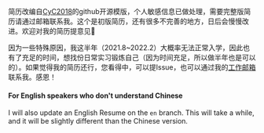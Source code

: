 简历改编自[CyC2018](https://github.com/CyC2018/Markdown-Resume)的github开源模版，个人敏感信息已做处理，需要完整版简历请通过邮箱联系我。这个是初版简历，还有很多不完善的地方，日后会慢慢改进。欢迎对我的简历提意见🎉

因为一些特殊原因，我这半年（2021.8~2022.2）大概率无法正常入学，因此也有了充足的时间，想找份日常实习锻炼自己（因为时间充足，所以做半年也是可以的）。如果觉得我的简历还行，您看得中，可以提Issue，也可以通过我的[工作邮箱](mailto:natsunoyoru97@outlook.com)联系我。感恩！



#### For English speakers who don't understand Chinese

I will also update an English Resume on the ``en`` branch. This will take a while, and it will be slightly different than the Chinese version.


